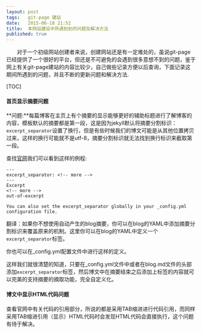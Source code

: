 ```yaml
---
layout: post
tags:   git-page 建站
date:   2015-06-18 21:52
title:  本网站建设中所遇到到的问题及解决方法
published: true
---
```


　　对于一个初级网站创建者来说，创建网站还是有一定难处的，虽说git-page已经提供了一个很好的平台，但还是不可避免的会遇到很多意想不到的问题，鉴于网上有关git-page建站的内容比较少，自己做些记录方便以后查询，下面记录这期间所遇到的问题，并且不断的更新问题和解决方法.

[TOC]

<!-- more -->


#### **首页显示摘要问题**

**问题:**每篇博客在主页上有个摘要的显示能够更好的辅助标题进行了解博客的内容，模板默认的摘要都是第一段，这是因为jekyll默认将摘要分割标识：`excerpt_separator`设置了换行，但是有些时候我们的博文可能是从其他位置拷贝过来，这样的换行可能就不是utf-8，摘要分割标识就无法找到换行标识来截取第一段。

查找[官网](http://jekyllrb.com/docs/posts/)我们可以看到这样的例程:

	---
	excerpt_separator: <!-- more -->
	---
	Excerpt
	<!-- more -->
	out-of-excerpt

	You can also set the excerpt_separator globally in your _config.yml configuration file.

翻译：如果你不想使用自动产生的blog摘要，你可以在blog的YAML中添加摘要分割标识来覆盖原来的机制。这里你可以在blog的YAML中定义一个`excerpt_separator`标签。

你也可以在_config.yml配置文件中进行这样的定义。

这样我们就很清楚的知道，只要在_config.yml文件中或者在blog.md文件的头部添加`excerpt_separator`标签，然后博文中在摘要结束之后添加上标签的内容就可以完美的支持摘要的摘取功能，完全自定义化。

#### **博文中显示HTML代码问题**

查看官网中有关代码的引用部分，所说的都是采用TAB缩进进行代码引用，而同样采用TAB缩进引用（显示）HTML代码时会发现HTML代码会直接执行，这个问题有待于解决。
